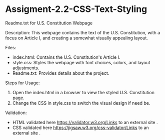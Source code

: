 # Assigment-2.2-CSS-Text-Styling
Readme.txt for U.S. Constitution Webpage

Description:
This webpage contains the text of the U.S. Constitution, with a focus on Article I, and creating a somewhat visually appealing layout.

Files:
- index.html: Contains the U.S. Constitution's Article I.
- style.css: Styles the webpage with font choices, colors, and layout adjustments.
- Readme.txt: Provides details about the project.

Steps for Usage:
1. Open the index.html in a browser to view the styled U.S. Constitution page.
2. Change the CSS in style.css to switch the visual design if need be.

Validation:
- HTML validated here https://validator.w3.org/Links to an external site .
- CSS validated here https://jigsaw.w3.org/css-validator/Links to an external site .
